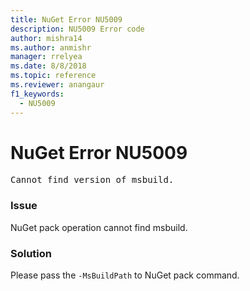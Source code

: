 ```yaml
---
title: NuGet Error NU5009
description: NU5009 Error code
author: mishra14
ms.author: anmishr
manager: rrelyea
ms.date: 8/8/2018
ms.topic: reference
ms.reviewer: anangaur
f1_keywords:
  - NU5009
---
```


# NuGet Error NU5009
<pre>Cannot find version of msbuild.</pre>

### Issue

NuGet pack operation cannot find msbuild.


### Solution

Please pass the `-MsBuildPath` to NuGet pack command.

